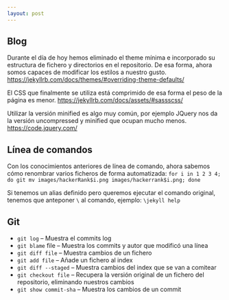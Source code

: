 ```yaml
---
layout: post
---
```


## Blog
Durante el día de hoy hemos eliminado el theme mínima e incorporado su estructura de fichero y directorios en el repositorio. De esa forma, ahora somos capaces de modificar los estilos a nuestro gusto.
<https://jekyllrb.com/docs/themes/#overriding-theme-defaults/>

El CSS que finalmente se utiliza está comprimido de esa forma el peso de la página es menor. <https://jekyllrb.com/docs/assets/#sassscss/>

Utilizar la versión minified es algo muy común, por ejemplo JQuery nos da la versión uncompressed y minified que ocupan mucho menos. <https://code.jquery.com/>

## Línea de comandos
Con los conocimientos anteriores de línea de comando, ahora sabemos cómo renombrar varios ficheros de forma automatizada:
`for i in 1 2 3 4; do git mv images/hackerRank$i.png images/hackerrank$i.png; done`

Si tenemos un alias definido pero queremos ejecutar el comando original, tenemos que anteponer `\` al comando, ejemplo: `\jekyll help`

## Git
- `git log` – Muestra el commits log
- `git blame` file – Muestra los commits y autor que modificó una línea
- `git diff file` – Muestra cambios de un fichero
- `git add file` – Añade un fichero al index
- `git diff --staged` – Muestra cambios del index que se van a comitear
- `git checkout file` – Recupera la versión original de un fichero del repositorio, eliminando nuestros cambios
- `git show commit-sha` – Muestra los cambios de un commit
